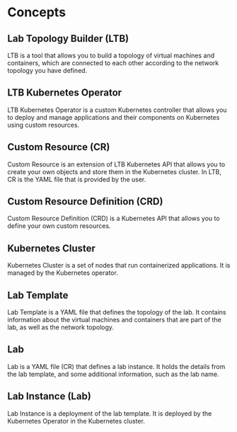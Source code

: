 # Concepts

## Lab Topology Builder (LTB)

LTB is a tool that allows you to build a topology of virtual machines and containers, which are connected to each other according to the network topology you have defined.
<!-- TODO: add LTB image -->

## LTB Kubernetes Operator

LTB Kubernetes Operator is a custom Kubernetes controller that allows you to deploy and manage applications and their components on Kubernetes using custom resources.
<!-- TODO: add image -->

## Custom Resource (CR)

Custom Resource is an extension of LTB Kubernetes API that allows you to create your own objects and store them in the Kubernetes cluster.  In LTB, CR is the YAML file that is provided by the user.

## Custom Resource Definition (CRD)

Custom Resource Definition (CRD) is a Kubernetes API that allows you to define your own custom resources.
<!-- TODO: add code example -->

## Kubernetes Cluster

Kubernetes Cluster is a set of nodes that run containerized applications. It is managed by the Kubernetes operator.
<!-- TODO: add image -->

## Lab Template

Lab Template is a YAML file that defines the topology of the lab. It contains information about the virtual machines and containers that are part of the lab, as well as the network topology.
<!-- TODO: add code example -->

## Lab

Lab is a YAML file (CR) that defines a lab instance. It holds the details from the lab template, and some additional information, such as the lab name.
<!-- TODO: add code example -->

## Lab Instance (Lab)

Lab Instance is a deployment of the lab template. It is deployed by the Kubernetes Operator in the Kubernetes cluster.
<!-- TODO: add image -->

